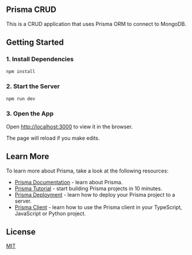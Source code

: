 ## Prisma CRUD

This is a CRUD application that uses Prisma ORM to connect to MongoDB.

## Getting Started

### 1. Install Dependencies

```bash
npm install
```

### 2. Start the Server

```bash
npm run dev
```

### 3. Open the App

Open [http://localhost:3000](http://localhost:3000) to view it in the browser.

The page will reload if you make edits.

## Learn More

To learn more about Prisma, take a look at the following resources:

- [Prisma Documentation](https://pris.ly/d/index) - learn about Prisma.
- [Prisma Tutorial](https://pris.ly/d/tutorial) - start building Prisma projects in 10 minutes.
- [Prisma Deployment](https://pris.ly/d/deployment) - learn how to deploy your Prisma project to a server.
- [Prisma Client](https://pris.ly/d/client) - learn how to use the Prisma client in your TypeScript, JavaScript or Python project.

## License

[MIT](https://github.com/prisma/prisma-examples/blob/main/LICENSE)
